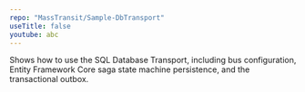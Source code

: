 ```yaml
---
repo: "MassTransit/Sample-DbTransport"
useTitle: false
youtube: abc
---
```


Shows how to use the SQL Database Transport, including bus configuration, Entity Framework Core saga state machine persistence, and the transactional outbox. 
